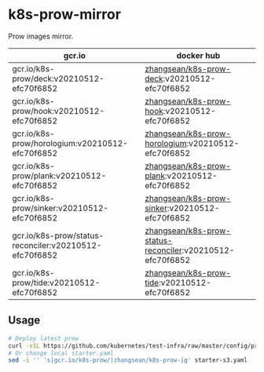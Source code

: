 # k8s-prow-mirror

Prow images mirror.

gcr.io | docker hub
---|---
gcr.io/k8s-prow/deck:v20210512-efc70f6852 | [zhangsean/k8s-prow-deck](https://hub.docker.com/r/zhangsean/k8s-prow-deck):v20210512-efc70f6852
gcr.io/k8s-prow/hook:v20210512-efc70f6852 | [zhangsean/k8s-prow-hook](https://hub.docker.com/r/zhangsean/k8s-prow-hook):v20210512-efc70f6852
gcr.io/k8s-prow/horologium:v20210512-efc70f6852 | [zhangsean/k8s-prow-horologium](https://hub.docker.com/r/zhangsean/k8s-prow-horologium):v20210512-efc70f6852
gcr.io/k8s-prow/plank:v20210512-efc70f6852 | [zhangsean/k8s-prow-plank](https://hub.docker.com/r/zhangsean/k8s-prow-plank):v20210512-efc70f6852
gcr.io/k8s-prow/sinker:v20210512-efc70f6852 | [zhangsean/k8s-prow-sinker](https://hub.docker.com/r/zhangsean/k8s-prow-sinker):v20210512-efc70f6852
gcr.io/k8s-prow/status-reconciler:v20210512-efc70f6852 | [zhangsean/k8s-prow-status-reconciler](https://hub.docker.com/r/zhangsean/k8s-prow-status-reconciler):v20210512-efc70f6852
gcr.io/k8s-prow/tide:v20210512-efc70f6852 | [zhangsean/k8s-prow-tide](https://hub.docker.com/r/zhangsean/k8s-prow-tide):v20210512-efc70f6852

## Usage

```bash
# Deploy latest prow
curl -sSL https://github.com/kubernetes/test-infra/raw/master/config/prow/cluster/starter-s3.yaml | sed 's|gcr.io/k8s-prow/|zhangsean/k8s-prow-|g' | kubectl apply -f -
# Or change local starter.yaml
sed -i '' 's|gcr.io/k8s-prow/|zhangsean/k8s-prow-|g' starter-s3.yaml
```
